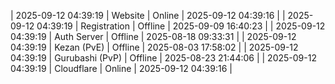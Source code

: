 | 2025-09-12 04:39:19 | Website | Online | 2025-09-12 04:39:16 |
| 2025-09-12 04:39:19 | Registration | Offline | 2025-09-09 16:40:23 |
| 2025-09-12 04:39:19 | Auth Server | Offline | 2025-08-18 09:33:31 |
| 2025-09-12 04:39:19 | Kezan (PvE) | Offline | 2025-08-03 17:58:02 |
| 2025-09-12 04:39:19 | Gurubashi (PvP) | Offline | 2025-08-23 21:44:06 |
| 2025-09-12 04:39:19 | Cloudflare | Online | 2025-09-12 04:39:16 |
